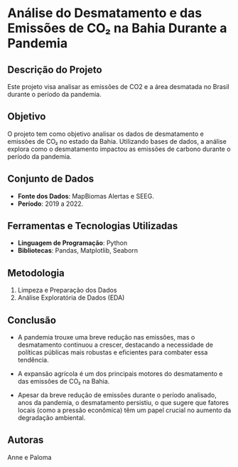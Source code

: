 # Análise do Desmatamento e das Emissões de CO₂ na Bahia Durante a Pandemia

## Descrição do Projeto
Este projeto visa analisar as emissões de CO2 e a área desmatada no Brasil durante o período da pandemia.

## Objetivo
O projeto tem como objetivo analisar os dados de desmatamento e emissões de CO₂ no estado da Bahia. Utilizando bases de dados, a análise explora como o desmatamento impactou as emissões de carbono durante o período da pandemia. 

## Conjunto de Dados
- **Fonte dos Dados**: MapBiomas Alertas e SEEG.
- **Período**: 2019 a 2022.

## Ferramentas e Tecnologias Utilizadas
- **Linguagem de Programação**: Python
- **Bibliotecas**: Pandas, Matplotlib, Seaborn

## Metodologia
1. Limpeza e Preparação dos Dados
2. Análise Exploratória de Dados (EDA)


## Conclusão
- A pandemia trouxe uma breve redução nas emissões, mas o desmatamento continuou a crescer, destacando a necessidade de políticas públicas mais robustas e eficientes para combater essa tendência.

- A expansão agrícola é um dos principais motores do desmatamento e das emissões de CO₂ na Bahia.

- Apesar da breve redução de emissões durante o período analisado, anos da pandemia, o desmatamento persistiu, o que sugere que fatores locais (como a pressão econômica) têm um papel crucial no aumento da degradação ambiental.


 ## Autoras
Anne e Paloma
